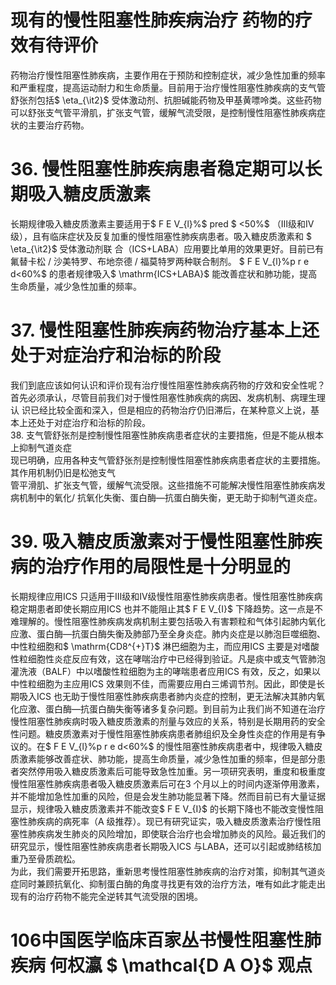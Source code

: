 # 现有的慢性阻塞性肺疾病治疗 药物的疗效有待评价  
药物治疗慢性阻塞性肺疾病，主要作用在于预防和控制症状，减少急性加重的频率和严重程度，提高运动耐力和生命质量。目前用于治疗慢性阻塞性肺疾病的支气管舒张剂包括$ \eta_{\it2}$     受体激动剂、抗胆碱能药物及甲基黄嘌呤类。这些药物可以舒张支气管平滑肌，扩张支气管，缓解气流受限，是控制慢性阻塞性肺疾病症状的主要治疗药物。  
# 36. 慢性阻塞性肺疾病患者稳定期可以长期吸入糖皮质激素  
长期规律吸入糖皮质激素主要适用于$ F E V_{l}\%$ pred $ <50\%$ （Ⅲ级和Ⅳ级），且有临床症状及反复加重的慢性阻塞性肺疾病患者。吸入糖皮质激素和 $ \eta_{\it2}$      受体激动剂联 合（ICS+LABA）应用要比单用的效果更好。目前已有氟替卡松 /  沙美特罗、布地奈德 /  福莫特罗两种联合制剂。 $ F E V_{l}\%p r e d<60\%$  的患者规律吸入$ \mathrm{ICS+LABA}$     能改善症状和肺功能，提高生命质量，减少急性加重的频率。  
# 37. 慢性阻塞性肺疾病药物治疗基本上还处于对症治疗和治标的阶段  
我们到底应该如何认识和评价现有治疗慢性阻塞性肺疾病药物的疗效和安全性呢？首先必须承认，尽管目前我们对于慢性阻塞性肺疾病的病因、发病机制、病理生理认 识已经比较全面和深入，但是相应的药物治疗仍旧滞后，在某种意义上说，基本上还处于对症治疗和治标的阶段。  
38. 支气管舒张剂是控制慢性阻塞性肺疾病患者症状的主要措施，但是不能从根本上抑制气道炎症  
现已明确，应用各种支气管舒张剂是控制慢性阻塞性肺疾病患者症状的主要措施。其作用机制仍旧是松弛支气  
管平滑肌、扩张支气管，缓解气流受限。这些措施不可能解决慢性阻塞性肺疾病发病机制中的氧化/ 抗氧化失衡、蛋白酶—抗蛋白酶失衡，更无助于抑制气道炎症。  
# 39.  吸入糖皮质激素对于慢性阻塞性肺疾 病的治疗作用的局限性是十分明显的  
长期规律应用ICS 只适用于Ⅲ级和Ⅳ级慢性阻塞性肺疾病患者。慢性阻塞性肺疾病稳定期患者即使长期应用ICS 也并不能阻止其$ F E V_{I}$     下降趋势。这一点是不难理解的。慢性阻塞性肺疾病发病机制主要包括吸入有害颗粒和气体引起肺内氧化应激、蛋白酶—抗蛋白酶失衡及肺部乃至全身炎症。肺内炎症是以肺泡巨噬细胞、中性粒细胞和$ \mathrm{CD8^{+}T}$     淋巴细胞为主，而应用ICS 主要是对嗜酸性粒细胞性炎症反应有效，这在哮喘治疗中已经得到验证。凡是痰中或支气管肺泡灌洗液（BALF）中以嗜酸性粒细胞为主的哮喘患者应用ICS 有效，反之，如果以中性粒细胞为主应用ICS 效果则不佳，而需要应用白三烯调节剂。因此，即使是长期吸入ICS 也无助于慢性阻塞性肺疾病患者肺内炎症的控制，更无法解决其肺内氧化应激、蛋白酶—抗蛋白酶失衡等诸多复杂问题。到目前为止我们尚不知道在治疗  
慢性阻塞性肺疾病时吸入糖皮质激素的剂量与效应的关系，特别是长期用药的安全性问题。糖皮质激素对于慢性阻塞性肺疾病患者肺组织及全身性炎症的作用是有争议的。在$ F E V_{l}\%p r e d<60\%$ 的慢性阻塞性肺疾病患者中，规律吸入糖皮质激素能够改善症状、肺功能，提高生命质量，减少急性加重的频率，但是部分患者突然停用吸入糖皮质激素后可能导致急性加重。另一项研究表明，重度和极重度慢性阻塞性肺疾病患者吸入糖皮质激素后可在3 个月以上的时间内逐渐停用激素，并不能增加急性加重的风险，但是会发生肺功能显著下降。然而目前已有大量证据显示，规律吸入糖皮质激素并不能改变$ F E V_{I}$     的长期下降也不能改变慢性阻塞性肺疾病的病死率（A 级推荐）。现已有研究证实，吸入糖皮质激素治疗慢性阻塞性肺疾病发生肺炎的风险增加，即使联合治疗也会增加肺炎的风险。最近我们的研究显示，慢性阻塞性肺疾病患者长期吸入ICS 与LABA，还可以引起或肺结核加重乃至骨质疏松。  
为此，我们需要开拓思路，重新思考慢性阻塞性肺疾病的治疗对策，抑制其气道炎症同时兼顾抗氧化、抑制蛋白酶的角度寻找更有效的治疗方法，唯有如此才能走出现有的治疗药物不能完全逆转其气流受限的困境。  
# 106中国医学临床百家丛书慢性阻塞性肺疾病 何权瀛 $ \mathcal{D A O}$    观点  
